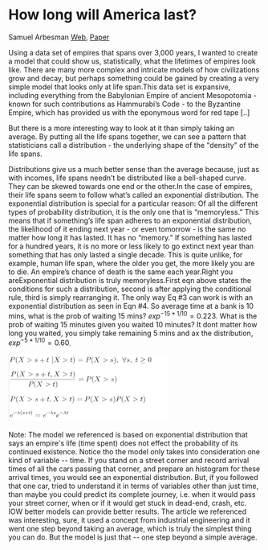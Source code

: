 # How long will America last?

Samuel Arbesman
[Web](https://www.tampabay.com/archive/2011/11/13/by-the-numbers-doomed/),
[Paper](https://pdodds.w3.uvm.edu/files/papers/others/2011/arbesman2011a.pdf)

Using a data set of empires that spans over 3,000 years, I wanted to
create a model that could show us, statistically, what the lifetimes
of empires look like. There are many more complex and intricate models
of how civilizations grow and decay, but perhaps something could be
gained by creating a very simple model that looks only at life
span.This data set is expansive, including everything from the
Babylonian Empire of ancient Mesopotomia - known for such
contributions as Hammurabi’s Code - to the Byzantine Empire, which has
provided us with the eponymous word for red tape [..]

But there is a more interesting way to look at it than simply taking
an average. By putting all the life spans together, we can see a
pattern that statisticians call a distribution - the underlying shape
of the "density" of the life spans.

Distributions give us a much better sense than the average because,
just as with incomes, life spans needn’t be distributed like a
bell-shaped curve. They can be skewed towards one end or the other.In
the case of empires, their life spans seem to follow what’s called an
exponential distribution. The exponential distribution is special for
a particular reason: Of all the different types of probability
distribution, it is the only one that is “memoryless.” This means that
if something’s life span adheres to an exponential distribution, the
likelihood of it ending next year - or even tomorrow - is the same no
matter how long it has lasted. It has no “memory.” If something has
lasted for a hundred years, it is no more or less likely to go extinct
next year than something that has only lasted a single decade. This is
quite unlike, for example, human life span, where the older you get,
the more likely you are to die. An empire’s chance of death is the
same each year.Right you areExponential distribution is truly
memoryless.First eqn above states the conditions for such a
distribution, second is after applying the conditional rule, third is
simply rearranging it. The only way Eq #3 can work is with an
exponential distribution as seen in Eqn #4. So average time at a bank
is 10 mins, what is the prob of waiting 15 mins? $exp^{-15*1/10} = 0.223$.
What is the prob of waiting 15 minutes given you waited 10
minutes? It dont matter how long you waited, you simply take remaining
5 mins and ax the distribution, $exp^{-5*1/10} = 0.60$.

![](exp.png)

Note: The model we referenced is based on exponential distribution
that says an empire's life (time spent) does not effect the
probability of its continued existence. Notice tho the model only
takes into consideration one kind of variable -- time. If you stand on
a street corner and record arrival times of all the cars passing that
corner, and prepare an histogram for these arrival times, you would
see an exponential distribution. But, if you followed that one car,
tried to understand it in terms of variables other than just time,
than maybe you could predict its complete journey, i.e. when it would
pass your street corner, when or if it would get stuck in dead-end,
crash, etc. IOW better models can provide better results. The article
we referenced was interesting, sure, it used a concept from industrial
engineering and it went one step beyond taking an average, which is
truly the simplest thing you can do. But the model is just that -- one
step beyond a simple average.

